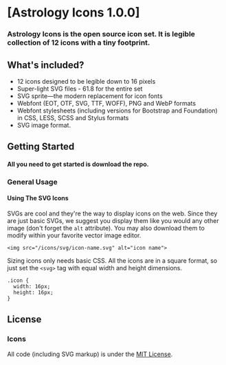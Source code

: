 [Astrology Icons 1.0.0]
===========

### Astrology Icons is the open source icon set. It is legible collection of 12 icons with a tiny footprint.



## What's included?

* 12 icons designed to be legible down to 16 pixels
* Super-light SVG files - 61.8 for the entire set 
* SVG sprite&mdash;the modern replacement for icon fonts
* Webfont (EOT, OTF, SVG, TTF, WOFF), PNG and WebP formats
* Webfont stylesheets (including versions for Bootstrap and Foundation) in CSS, LESS, SCSS and Stylus formats
* SVG image format.


## Getting Started

#### All you need to get started is download the repo.

### General Usage

#### Using The SVG Icons

SVGs are cool and they're the way to display icons on the web. Since they are just basic SVGs, we suggest you display them like you would any other image (don't forget the `alt` attribute). You may also download them to modify within your favorite vector image editor.

```
<img src="/icons/svg/icon-name.svg" alt="icon name">
```

Sizing icons only needs basic CSS. All the icons are in a square format, so just set the `<svg>` tag with equal width and height dimensions.

```
.icon {
  width: 16px;
  height: 16px;
}
```



## License

### Icons

All code (including SVG markup) is under the [MIT License](http://opensource.org/licenses/MIT).
